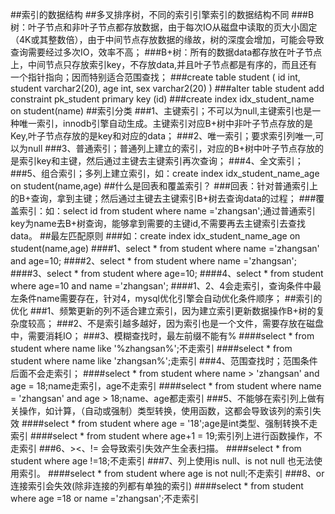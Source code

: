 ##索引的数据结构
##多叉排序树，不同的索引引擎索引的数据结构不同
###B树：叶子节点和非叶子节点都存放数据，由于每次IO从磁盘中读取的页大小固定（4K或其整数倍），由于中间节点存放数据的缘故，树的深度会增加，可能会导致查询需要经过多次IO，效率不高；
###B+树：所有的数据data都存放在叶子节点上，中间节点只存放索引key，不存放data,并且叶子节点都是有序的，而且还有一个指针指向；因而特别适合范围查找；
###create table student (
    id int,
    student varchar2(20),
    age int,
    sex varchar2(20)
)
###alter table student add constraint pk_student primary key (id)
###create index idx_student_name on student(name)
##索引分类
###1、主键索引；不可以为null,主键索引也是一种唯一索引，innodb引擎自动生成。主键索引对应B+树中非叶子节点存放的是Key,叶子节点存放的是key和对应的data；
###2、唯一索引；要求索引列唯一,可以为null
###3、普通索引；普通列上建立的索引，对应的B+树中叶子节点存放的是索引key和主键，然后通过主键去主键索引再次查询；
###4、全文索引；
###5、组合索引；多列上建立索引，如：create index idx_student_name_age on student(name,age)
##什么是回表和覆盖索引？
###回表：针对普通索引上的B+查询，拿到主键；然后通过主键去主键索引B+树去查询data的过程；
###覆盖索引：如：select id from student where name ='zhangsan';通过普通索引key为name去B+树查询，能够拿到需要的主键id,不需要再去主键索引去查找data。
##最左匹配原则
###如：create index idx_student_name_age on student(name,age)
####1、select * from student where name ='zhangsan' and age=10;
####2、select * from student where name ='zhangsan';
####3、select * from student where age=10;
####4、select * from student where age=10 and name ='zhangsan';
####1、2、4会走索引，查询条件中最左条件name需要存在，针对4，mysql优化引擎会自动优化条件顺序；
##索引的优化
###1、频繁更新的列不适合建立索引，因为建立索引更新数据操作B+树的复杂度较高；
###2、不是索引越多越好，因为索引也是一个文件，需要存放在磁盘中，需要消耗IO；
###3、模糊查找时，最左前缀不能有%
####select * from student where name like '%zhangsan%';不走索引
####select * from student where name like 'zhangsan%';走索引
###4、范围查找时；范围条件后面不会走索引；
####select * from student where name > 'zhangsan' and age = 18;name走索引，age不走索引
####select * from student where name = 'zhangsan' and age > 18;name、age都走索引
###5、不能够在索引列上做有关操作，如计算，（自动或强制）类型转换，使用函数，这都会导致该列的索引失效
####select * from student where age = '18';age是int类型、强制转换不走索引
####select * from student where age+1 = 19;索引列上进行函数操作，不走索引
###6、><、!=  会导致索引失效产生全表扫描。
####select * from student where age !=18;不走索引
###7、列上使用is null、is not null 也无法使用索引。
####select * from student where age is not null;不走索引
###8、or连接索引会失效(除非连接的列都有单独的索引)
####select * from student where age =18 or name ='zhangsan';不走索引